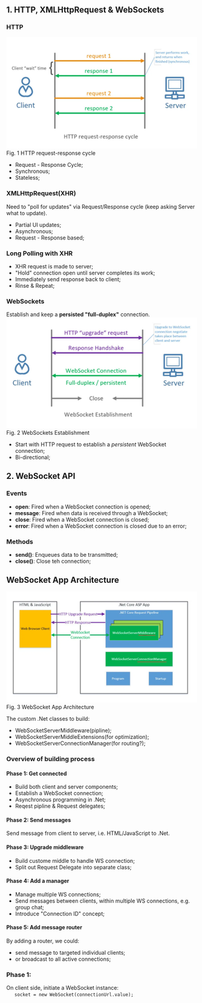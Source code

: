 ## 1. HTTP, XMLHttpRequest & WebSockets 
### HTTP 
![HTTP request-response cycle](https://github.com/sharship/WebSockets-SignalR/blob/main/imgs/Http.PNG "HTTP request-response cycle")  
Fig. 1 HTTP request-response cycle  

- Request - Response Cycle; 
- Synchronous; 
- Stateless; 

### XMLHttpRequest\(XHR\) 
Need to "poll for updates" via Request/Response cycle \(keep asking Server what to update\). 
- Partial UI updates; 
- Asynchronous; 
- Request - Response based; 

### Long Polling with XHR 
- XHR request is made to server; 
- "Hold" connection open until server completes its work; 
- Immediately send response back to client; 
- Rinse & Repeat; 

### WebSockets 
Establish and keep a __persisted "full-duplex"__ connection. 
![WebSockets Establishment](https://github.com/sharship/WebSockets-SignalR/blob/main/imgs/WebSockets.PNG "WebSockets Establishment")  
Fig. 2 WebSockets Establishment  

- Start with HTTP request to establish a _persistent_ WebSocket connection; 
- Bi-directional; 

## 2. WebSocket API  
### Events 
- __open__: Fired when a WebSocket connection is opened; 
- __message__: Fired when data is received through a WebSocket; 
- __close__: Fired when a WebSocket connection is closed; 
- __error__: Fired when a WebSocket connection is closed due to an error; 

### Methods 
- __send\(\)__: Enqueues data to be transmitted; 
- __close\(\)__: Close teh connection; 

## WebSocket App Architecture 
![WebSocket App Architecture](https://github.com/sharship/WebSockets-SignalR/blob/main/imgs/WebSocket%20App%20Architecture.png "WebSocket App Architecture")  
Fig. 3 WebSocket App Architecture  

The custom .Net classes to build: 
- WebSocketServerMiddleware\(pipline\); 
- WebSocketServerMiddleExtensions\(for optimization\); 
- WebSocketServerConnectionManager\(for routing?\); 

### Overview of building process 
#### Phase 1: Get connected 
- Build both client and server components; 
- Establish a WebSocket connection; 
- Asynchronous programming in .Net; 
- Reqest pipline & Request delegates; 

#### Phase 2: Send messages 
Send message from client to server, i.e. HTML/JavaScript to .Net. 

#### Phase 3: Upgrade middleware 
- Build custome middle to handle WS connection; 
- Split out Request Delegate into separate class; 

#### Phase 4: Add a manager 
- Manage multiple WS connections; 
- Send messages between clients, within multiple WS connections, e.g. group chat; 
- Introduce "Connection ID" concept; 

#### Phase 5: Add message router 
By adding a router, we could: 
- send message to targeted individual clients; 
- or broadcast to all active connections; 

### Phase 1: 
On client side, initiate a WebSocket instance:  
`   socket = new WebSocket(connectionUrl.value);`
